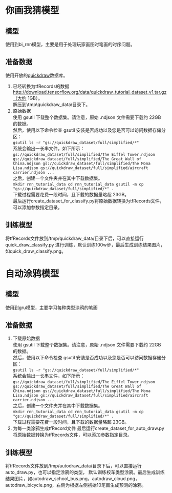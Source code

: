 # 你画我猜模型

## 模型
使用到bi_rnn模型，主要是用于处理玩家画图时笔画的时序问题。

## 准备数据
使用开放的[quickdraw](https://github.com/googlecreativelab/quickdraw-dataset)数据库。
1. 已经转换为tfRecords的数据<br>
http://download.tensorflow.org/data/quickdraw_tutorial_dataset_v1.tar.gz（大约 
1GB）。<br>
解压到\tmp\quickdraw_data\目录下。
2. 原始数据<br>
使用 gsutil 下载整个数据集。请注意，原始 .ndjson 文件需要下载约 22GB 的数据。<br>
然后，使用以下命令检查 gsutil 安装是否成功以及您是否可以访问数据存储分区：<br>
``
gsutil ls -r "gs://quickdraw_dataset/full/simplified/*"
``<br>
系统会输出一长串文件，如下所示：<br>
``
gs://quickdraw_dataset/full/simplified/The Eiffel Tower.ndjson
gs://quickdraw_dataset/full/simplified/The Great Wall of China.ndjson
gs://quickdraw_dataset/full/simplified/The Mona Lisa.ndjson
gs://quickdraw_dataset/full/simplified/aircraft carrier.ndjson
...
``<br>
之后，创建一个文件夹并在其中下载数据集。<br>
``
mkdir rnn_tutorial_data
cd rnn_tutorial_data
gsutil -m cp "gs://quickdraw_dataset/full/simplified/*" .
``<br>
下载过程需要花费一段时间，且下载的数据量略超 23GB。<br>
最后运行create_dataset_for_classify.py将原始数据转换为tfRecords文件，可以添加参数指定目录。

## 训练模型
将tfRecords文件放到/tmp/quickdraw_data/目录下后，可以直接运行quick_draw_classify.py
进行训练，默认训练100w步，最后生成训练结果图片，如quick_draw_classify.png。

# 自动涂鸦模型

## 模型
使用到gru模型，主要学习每种类型涂鸦的笔画

## 准备数据
1. 下载原始数据<br>
使用 gsutil 下载整个数据集。请注意，原始 .ndjson 文件需要下载约 22GB 的数据。<br>
然后，使用以下命令检查 gsutil 安装是否成功以及您是否可以访问数据存储分区：<br>
``
gsutil ls -r "gs://quickdraw_dataset/full/simplified/*"
``<br>
系统会输出一长串文件，如下所示：<br>
``
gs://quickdraw_dataset/full/simplified/The Eiffel Tower.ndjson
gs://quickdraw_dataset/full/simplified/The Great Wall of China.ndjson
gs://quickdraw_dataset/full/simplified/The Mona Lisa.ndjson
gs://quickdraw_dataset/full/simplified/aircraft carrier.ndjson
...
``<br>
之后，创建一个文件夹并在其中下载数据集。<br>
``
mkdir rnn_tutorial_data
cd rnn_tutorial_data
gsutil -m cp "gs://quickdraw_dataset/full/simplified/*" .
``<br>
下载过程需要花费一段时间，且下载的数据量略超 23GB。<br>
2. 为每一类涂鸦生成tfRecord文件
最后运行create_dataset_for_auto_draw.py将原始数据转换为tfRecords文件，可以添加参数指定目录。

## 训练模型
将tfRecords文件放到/tmp/autodraw_data/目录下后，可以直接运行auto_draw.py，也可以指定涂鸦的类型，
默认训练校车类型涂鸦。最后生成训练结果图片，如autodraw_school_bus.png，autodraw_cloud.png，
autodraw_bicycle.png，右侧为根据左侧初始10笔画生成预测的涂鸦。
